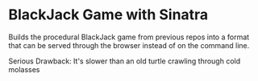 # BlackJack Game with Sinatra #

Builds the procedural BlackJack game from previous repos into a format that can
be served through the browser instead of on the command line. 

Serious Drawback: It's slower than an old turtle crawling through cold molasses